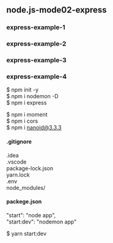 ## node.js-mode02-express

### express-example-1
### express-example-2
### express-example-3
### express-example-4

$ npm init -y  
$ npm i nodemon -D  
$ npm i express  

$ npm i moment  
$ npm i cors  
$ npm i nanoid@3.3.3


#### .gitignore  
.idea  
.vscode  
package-lock.json  
yarn.lock  
.env  
node_modules/  

#### packege.json 
"start": "node app",  
"start:dev": "nodemon app"  

$ yarn start:dev
